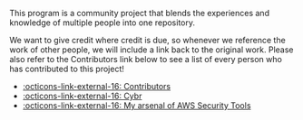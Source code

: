This program is a community project that blends the experiences and knowledge of multiple people into one repository.

We want to give credit where credit is due, so whenever we reference the work of other people, we will include a link back to the original work. Please also refer to the Contributors link below to see a list of every person who has contributed to this project!

- [ :octicons-link-external-16: Contributors](https://github.com/Cybr-Inc/CloudSec)
- [ :octicons-link-external-16: Cybr](https//cybr.com/)
- [ :octicons-link-external-16: My arsenal of AWS Security Tools](https://github.com/toniblyx/my-arsenal-of-aws-security-tools)

